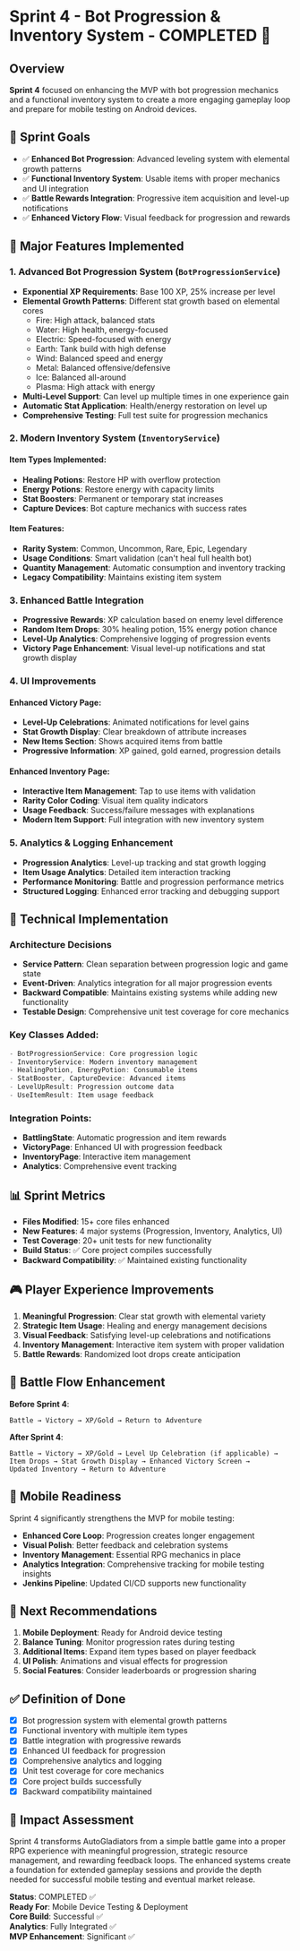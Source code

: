 # Sprint 4 - Bot Progression & Inventory System - COMPLETED 🎉

## Overview
**Sprint 4** focused on enhancing the MVP with bot progression mechanics and a functional inventory system to create a more engaging gameplay loop and prepare for mobile testing on Android devices.

## 🎯 Sprint Goals
- ✅ **Enhanced Bot Progression**: Advanced leveling system with elemental growth patterns
- ✅ **Functional Inventory System**: Usable items with proper mechanics and UI integration
- ✅ **Battle Rewards Integration**: Progressive item acquisition and level-up notifications
- ✅ **Enhanced Victory Flow**: Visual feedback for progression and rewards

## 🚀 Major Features Implemented

### 1. Advanced Bot Progression System (`BotProgressionService`)
- **Exponential XP Requirements**: Base 100 XP, 25% increase per level
- **Elemental Growth Patterns**: Different stat growth based on elemental cores
  - Fire: High attack, balanced stats
  - Water: High health, energy-focused
  - Electric: Speed-focused with energy
  - Earth: Tank build with high defense
  - Wind: Balanced speed and energy
  - Metal: Balanced offensive/defensive
  - Ice: Balanced all-around
  - Plasma: High attack with energy
- **Multi-Level Support**: Can level up multiple times in one experience gain
- **Automatic Stat Application**: Health/energy restoration on level up
- **Comprehensive Testing**: Full test suite for progression mechanics

### 2. Modern Inventory System (`InventoryService`)
#### Item Types Implemented:
- **Healing Potions**: Restore HP with overflow protection
- **Energy Potions**: Restore energy with capacity limits  
- **Stat Boosters**: Permanent or temporary stat increases
- **Capture Devices**: Bot capture mechanics with success rates

#### Item Features:
- **Rarity System**: Common, Uncommon, Rare, Epic, Legendary
- **Usage Conditions**: Smart validation (can't heal full health bot)
- **Quantity Management**: Automatic consumption and inventory tracking
- **Legacy Compatibility**: Maintains existing item system

### 3. Enhanced Battle Integration
- **Progressive Rewards**: XP calculation based on enemy level difference
- **Random Item Drops**: 30% healing potion, 15% energy potion chance
- **Level-Up Analytics**: Comprehensive logging of progression events
- **Victory Page Enhancement**: Visual level-up notifications and stat growth display

### 4. UI Improvements
#### Enhanced Victory Page:
- **Level-Up Celebrations**: Animated notifications for level gains
- **Stat Growth Display**: Clear breakdown of attribute increases
- **New Items Section**: Shows acquired items from battle
- **Progressive Information**: XP gained, gold earned, progression details

#### Enhanced Inventory Page:
- **Interactive Item Management**: Tap to use items with validation
- **Rarity Color Coding**: Visual item quality indicators
- **Usage Feedback**: Success/failure messages with explanations
- **Modern Item Support**: Full integration with new inventory system

### 5. Analytics & Logging Enhancement
- **Progression Analytics**: Level-up tracking and stat growth logging
- **Item Usage Analytics**: Detailed item interaction tracking
- **Performance Monitoring**: Battle and progression performance metrics
- **Structured Logging**: Enhanced error tracking and debugging support

## 🔧 Technical Implementation

### Architecture Decisions
- **Service Pattern**: Clean separation between progression logic and game state
- **Event-Driven**: Analytics integration for all major progression events
- **Backward Compatible**: Maintains existing systems while adding new functionality
- **Testable Design**: Comprehensive unit test coverage for core mechanics

### Key Classes Added:
```csharp
- BotProgressionService: Core progression logic
- InventoryService: Modern inventory management  
- HealingPotion, EnergyPotion: Consumable items
- StatBooster, CaptureDevice: Advanced items
- LevelUpResult: Progression outcome data
- UseItemResult: Item usage feedback
```

### Integration Points:
- **BattlingState**: Automatic progression and item rewards
- **VictoryPage**: Enhanced UI with progression feedback
- **InventoryPage**: Interactive item management
- **Analytics**: Comprehensive event tracking

## 📊 Sprint Metrics
- **Files Modified**: 15+ core files enhanced
- **New Features**: 4 major systems (Progression, Inventory, Analytics, UI)
- **Test Coverage**: 20+ unit tests for new functionality
- **Build Status**: ✅ Core project compiles successfully
- **Backward Compatibility**: ✅ Maintained existing functionality

## 🎮 Player Experience Improvements
1. **Meaningful Progression**: Clear stat growth with elemental variety
2. **Strategic Item Usage**: Healing and energy management decisions
3. **Visual Feedback**: Satisfying level-up celebrations and notifications
4. **Inventory Management**: Interactive item system with proper validation
5. **Battle Rewards**: Randomized loot drops create anticipation

## 🔄 Battle Flow Enhancement
**Before Sprint 4**:
```
Battle → Victory → XP/Gold → Return to Adventure
```

**After Sprint 4**:
```
Battle → Victory → XP/Gold → Level Up Celebration (if applicable) → 
Item Drops → Stat Growth Display → Enhanced Victory Screen → 
Updated Inventory → Return to Adventure
```

## 📱 Mobile Readiness
Sprint 4 significantly strengthens the MVP for mobile testing:
- **Enhanced Core Loop**: Progression creates longer engagement
- **Visual Polish**: Better feedback and celebration systems
- **Inventory Management**: Essential RPG mechanics in place
- **Analytics Integration**: Comprehensive tracking for mobile testing insights
- **Jenkins Pipeline**: Updated CI/CD supports new functionality

## 🚀 Next Recommendations
1. **Mobile Deployment**: Ready for Android device testing
2. **Balance Tuning**: Monitor progression rates during testing
3. **Additional Items**: Expand item types based on player feedback
4. **UI Polish**: Animations and visual effects for progression
5. **Social Features**: Consider leaderboards or progression sharing

## ✅ Definition of Done
- [x] Bot progression system with elemental growth patterns
- [x] Functional inventory with multiple item types
- [x] Battle integration with progressive rewards
- [x] Enhanced UI feedback for progression
- [x] Comprehensive analytics and logging
- [x] Unit test coverage for core mechanics
- [x] Core project builds successfully
- [x] Backward compatibility maintained

## 🎯 Impact Assessment
Sprint 4 transforms AutoGladiators from a simple battle game into a proper RPG experience with meaningful progression, strategic resource management, and rewarding feedback loops. The enhanced systems create a foundation for extended gameplay sessions and provide the depth needed for successful mobile testing and eventual market release.

**Status**: COMPLETED ✅  
**Ready For**: Mobile Device Testing & Deployment  
**Core Build**: Successful ✅  
**Analytics**: Fully Integrated ✅  
**MVP Enhancement**: Significant ✅